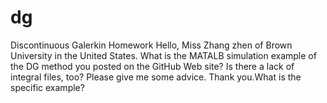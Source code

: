 # dg
Discontinuous Galerkin Homework
Hello, Miss Zhang zhen of Brown University in the United States. What is the MATALB simulation example of the DG method you posted on the GitHub Web site? Is there a lack of integral files, too? Please give me some advice. Thank you.What is the specific example?
